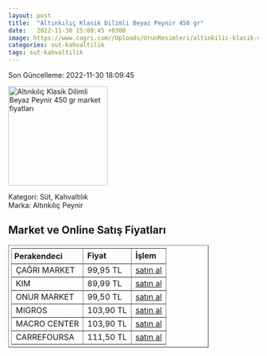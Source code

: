 ```yaml
---
layout: post
title:  "Altınkılıç Klasik Dilimli Beyaz Peynir 450 gr"
date:   2022-11-30 15:09:45 +0300
image: https://www.cagri.com//Uploads/UrunResimleri/altinkilic-klasik-dilimli-beyaz-peynir-5-436e.jpg
categories: sut-kahvaltilik
tags: sut-kahvaltilik
---
```


Son Güncelleme: 2022-11-30 18:09:45

<img src="https://www.cagri.com//Uploads/UrunResimleri/altinkilic-klasik-dilimli-beyaz-peynir-5-436e.jpg" width="200" alt="Altınkılıç Klasik Dilimli Beyaz Peynir 450 gr market fiyatları" />

Kategori: Süt, Kahvaltılık
<br />
Marka: Altınkılıç Peynir

<h2>Market ve Online Satış Fiyatları</h2>

<table border="1" style="padding: 5px;width:80%;">
  <tr>
    <td style="padding: 5px;"><strong>Perakendeci</strong></td>
    <td><strong>Fiyat</strong></td>
    <td><strong>İşlem</strong></td>
  </tr>
  <tr>
              <td title="Çağrı Market">ÇAĞRI MARKET</td>
              <td>99,95 TL</td>
              <td><a title="Çağrı Market" target="_blank" href="https://www.cagri.com/altinkilic-klasik-dilimli-beyaz-peynir-450-gr-19563">satın al</a></td>
            </tr><tr>
              <td title="Kim">KIM</td>
              <td>89,99 TL</td>
              <td><a title="Kim" target="_blank" href="https://www.kimgeldi.com/altinkilic-kls-inek-peynir-450gr-dilimli">satın al</a></td>
            </tr><tr>
              <td title="Onur Market">ONUR MARKET</td>
              <td>99,50 TL</td>
              <td><a title="Onur Market" target="_blank" href="https://www.onurmarket.com/-altinkilic-dilimli-ezine-klsk-pey-450-gr--25204">satın al</a></td>
            </tr><tr>
              <td title="Migros">MIGROS</td>
              <td>103,90 TL</td>
              <td><a title="Migros" target="_blank" href="https://www.migros.com.tr/altinkilic-3-dilim-tam-yagli-olgun-inek-peyniri-450-g-p-98e100">satın al</a></td>
            </tr><tr>
              <td title="Macro Center">MACRO CENTER</td>
              <td>103,90 TL</td>
              <td><a title="Macro Center" target="_blank" href="https://www.macrocenter.com.tr/altinkilic-3-dilim-tam-yagli-olgun-inek-peyniri-450-g-p-98e100">satın al</a></td>
            </tr><tr>
              <td title="CarrefourSA">CARREFOURSA</td>
              <td>111,50 TL</td>
              <td><a title="CarrefourSA" target="_blank" href="https://www.carrefoursa.com/altinkilic-klasik-inek-peyniri-3-dilim-450-g--p-30274640">satın al</a></td>
            </tr>
</table>
